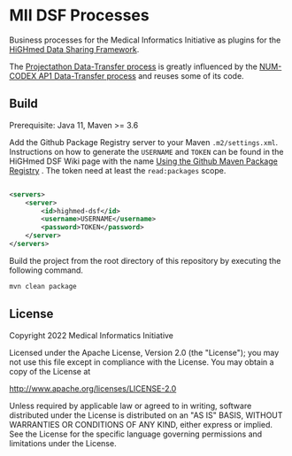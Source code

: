 # MII DSF Processes

Business processes for the Medical Informatics Initiative as plugins for the [HiGHmed Data Sharing Framework][1].

The [Projectathon Data-Transfer process](https://github.com/medizininformatik-initiative/mii-process-projectathon/tree/main/mii-process-projectathon-data-transfer)
is greatly influenced by the [NUM-CODEX AP1 Data-Transfer process](https://github.com/num-codex/codex-processes-ap1) and
reuses some of its code.

## Build

Prerequisite: Java 11, Maven >= 3.6

Add the Github Package Registry server to your Maven `.m2/settings.xml`. Instructions on how to generate the `USERNAME`
and `TOKEN` can be found in the HiGHmed DSF Wiki page with the
name [Using the Github Maven Package Registry](https://github.com/highmed/highmed-dsf/wiki/Using-the-Github-Maven-Package-Registry)
. The token need at least the `read:packages` scope.

```xml

<servers>
	<server>
		<id>highmed-dsf</id>
		<username>USERNAME</username>
		<password>TOKEN</password>
	</server>
</servers>
```

Build the project from the root directory of this repository by executing the following command.

```sh
mvn clean package
``` 

## License

Copyright 2022 Medical Informatics Initiative

Licensed under the Apache License, Version 2.0 (the "License"); you may not use this file except in compliance with the
License. You may obtain a copy of the License at

http://www.apache.org/licenses/LICENSE-2.0

Unless required by applicable law or agreed to in writing, software distributed under the License is distributed on an
"AS IS" BASIS, WITHOUT WARRANTIES OR CONDITIONS OF ANY KIND, either express or implied. See the License for the specific
language governing permissions and limitations under the License.

[1]: <https://github.com/highmed/highmed-dsf>
